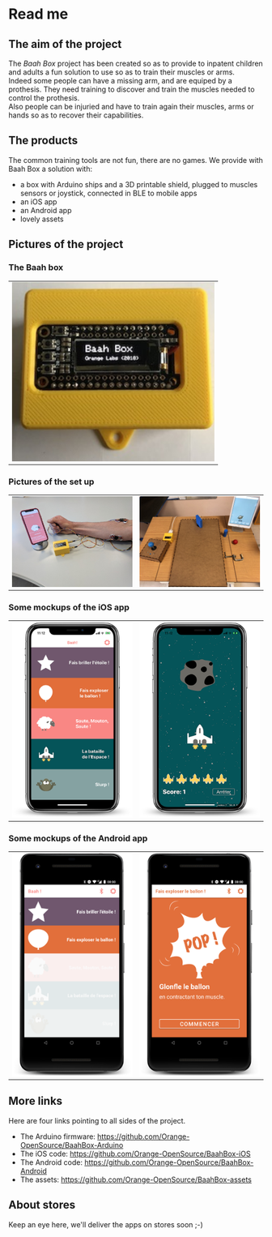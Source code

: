 # Read me


## The aim of the project

The _Baah Box_ project has been created so as to provide to inpatent children and adults a fun solution to use so as to train their muscles or arms.  
Indeed some people can have a missing arm, and are equiped by a prothesis. They need training to discover and train the muscles needed to control the prothesis.  
Also people can be injuried and have to train again their muscles, arms or hands so as to recover their capabilities.  


## The products

The common training tools are not fun, there are no games. We provide with Baah Box a solution with:

* a box with Arduino ships and a 3D printable shield, plugged to muscles sensors or joystick, connected in BLE to mobile apps
* an iOS app
* an Android app
* lovely assets


## Pictures of the project


### The Baah box

<table>
	<tr>
		<td>
			<img 
				src="https://github.com/Orange-OpenSource/BaahBox-iOS/blob/master/doc/img_baahbox.jpg"
				title="The Baah Box with 3D-printable shield connected in BLE to apps"
				alt="The Baah Box with 3D-printable shield connected in BLE to apps"
				width="400">
		</td>
	</tr>
</table>


### Pictures of the set up

<table>
	<tr>
		<td>
			<img
				src="https://github.com/Orange-OpenSource/BaahBox-iOS/blob/master/doc/img_setup_sensors.jpg"
				alt="Sensors on arm to train plugged to the box connected in BLE to iOS app"
				title="Sensors on arm to train plugged to the box connected in BLE to iOS app"
				width="500">
		</td>
		<td>
			<img
				src="https://github.com/Orange-OpenSource/BaahBox-iOS/blob/master/doc/img_setup_joystick.jpeg"
				alt="Set up with plates and joystick plugged to the box connected to the iPad"
				title="Set up with plates and joystick plugged to the box connected to the iPad"
				width="500">
		</td>
	</tr>
</table>


### Some mockups of the iOS app

<table>
	<tr>
		<td>
			<img
				src="https://github.com/Orange-OpenSource/BaahBox-Arduino/blob/master/doc/img_device_ios_menu.png" 
				title="The main menu of the iOS app"
				alt="The main menu of the iOS app"
				width="300">
		</td>
		<td>
			<img
				src="https://github.com/Orange-OpenSource/BaahBox-Arduino/blob/master/doc/img_device_ios_game_space.png"
				title="The space game in the iOS app"
				alt="The space game in the iOS app"
				width="300">
		</td>
	</tr>
</table>


### Some mockups of the Android app

<table>
	<tr>
		<td>
			<img
				src="https://github.com/Orange-OpenSource/BaahBox-Arduino/blob/master/doc/img_device_android_menu.png" 
				title="The main menu of the Android app"
				alt="The main menu of the Android app"
				width="300">
		</td>
		<td>
			<img
				src="https://github.com/Orange-OpenSource/BaahBox-Arduino/blob/master/doc/img_device_android_game_balloon.png"
				title="The ballon game in the Android app"
				alt="The ballon game in the Android app"
				width="300">
		</td>
	</tr>
</table>


## More links

Here are four links pointing to all sides of the project.

* The Arduino firmware: https://github.com/Orange-OpenSource/BaahBox-Arduino
* The iOS code: https://github.com/Orange-OpenSource/BaahBox-iOS
* The Android code: https://github.com/Orange-OpenSource/BaahBox-Android
* The assets: https://github.com/Orange-OpenSource/BaahBox-assets


## About stores

Keep an eye here, we'll deliver the apps on stores soon ;-)